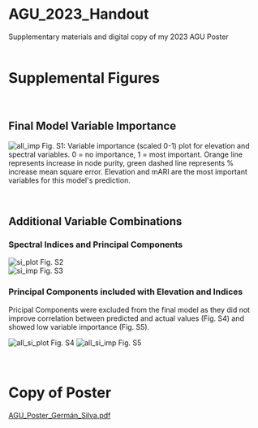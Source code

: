 # AGU_2023_Handout
Supplementary materials and digital copy of my 2023 AGU Poster
<br>
<br>
# Supplemental Figures
<br>

## Final Model Variable Importance

![all_imp](https://github.com/German-Sil/AGU_2023_Handout/assets/91705562/8407e055-aaf6-400c-895b-1afbbbbdc99a)
Fig. S1: Variable importance (scaled 0-1) plot for elevation and spectral variables. 0 = no importance, 1 = most important. Orange line represents increase in node purity, green dashed line represents % increase mean square error. Elevation and mARI are the most important variables for this model's prediction.

<br>

## Additional Variable Combinations

### Spectral Indices and Principal Components 
![si_plot](https://github.com/German-Sil/AGU_2023_Handout/assets/91705562/aa68247d-77ad-4e4f-8d7e-ddcecaad6be5)
Fig. S2
<br>
![si_imp](https://github.com/German-Sil/AGU_2023_Handout/assets/91705562/4748ba28-db96-4c6d-8d42-197c8a92c464)
Fig. S3
<br>

### Principal Components included with Elevation and Indices

Pricipal Components were excluded from the final model as they did not improve correlation between predicted and actual values (Fig. S4) and showed low variable importance (Fig. S5).

![all_si_plot](https://github.com/German-Sil/AGU_2023_Handout/assets/91705562/5d03fa92-c9bd-4eb5-a805-e1dc0da536a3)
Fig. S4
![all_si_imp](https://github.com/German-Sil/AGU_2023_Handout/assets/91705562/7994afb2-c0c5-493b-93c8-dd89d39a4d83)
Fig. S5
<br>
<br>
<br>

# Copy of Poster

[AGU_Poster_Germán_Silva.pdf](https://github.com/German-Sil/AGU_2023_Handout/files/13491683/AGU_Poster_German_Silva.pdf)
